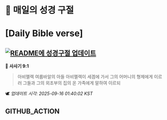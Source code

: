 # 🙏 매일의 성경 구절
# [Daily Bible verse]
## [![README에 성경구절 업데이트](https://github.com/DONGSUKA/first_test/actions/workflows/update-readme-bible.yml/badge.svg)](https://github.com/DONGSUKA/first_test/actions/workflows/update-readme-bible.yml)
<!-- START_BIBLE_VERSE -->
📖 **사사기 9:1**
> 아비멜렉 여룹바알의 아들 아비멜렉이 세겜에 가서 그의 어머니의 형제에게 이르러 그들과 그의 외조부의 집의 온 가족에게 말하여 이르되

🕊️ _업데이트 시각: 2025-09-16 01:40:02 KST_
  <!-- END_BIBLE_VERSE -->
## GITHUB_ACTION
